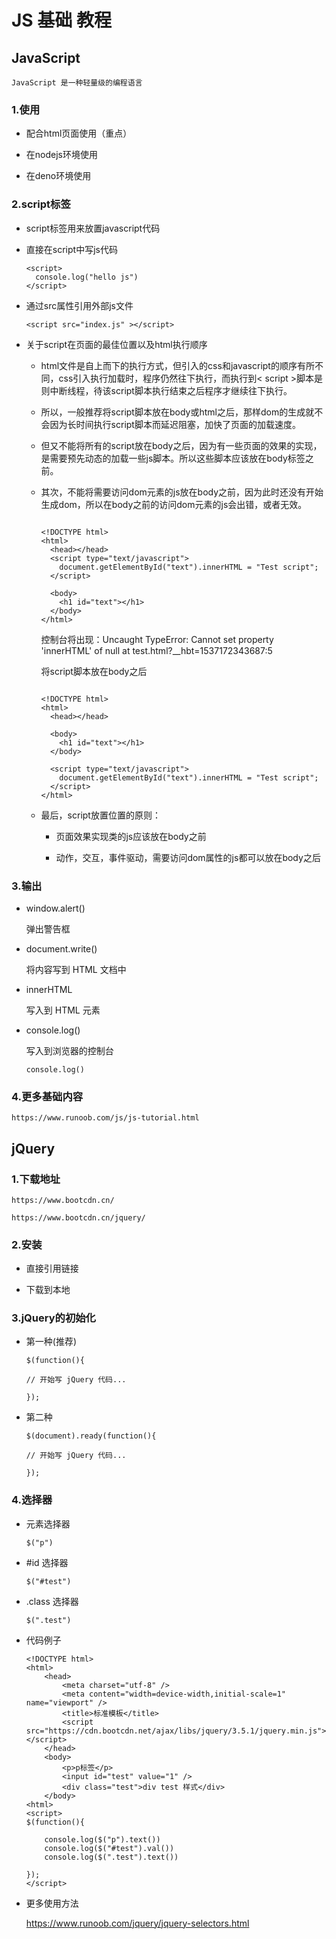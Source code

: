 # JS 基础 教程

## JavaScript

    JavaScript 是一种轻量级的编程语言

### 1.使用

 - 配合html页面使用（重点）

 - 在nodejs环境使用

 - 在deno环境使用

### 2.script标签

  - script标签用来放置javascript代码

  - 直接在script中写js代码

    ```
    <script>
      console.log("hello js")
    </script>
    ```

  - 通过src属性引用外部js文件

    ```
    <script src="index.js" ></script>
    ```

  - 关于script在页面的最佳位置以及html执行顺序

    - html文件是自上而下的执行方式，但引入的css和javascript的顺序有所不同，css引入执行加载时，程序仍然往下执行，而执行到< script >脚本是则中断线程，待该script脚本执行结束之后程序才继续往下执行。

    - 所以，一般推荐将script脚本放在body或html之后，那样dom的生成就不会因为长时间执行script脚本而延迟阻塞，加快了页面的加载速度。

    - 但又不能将所有的script放在body之后，因为有一些页面的效果的实现，是需要预先动态的加载一些js脚本。所以这些脚本应该放在body标签之前。

    - 其次，不能将需要访问dom元素的js放在body之前，因为此时还没有开始生成dom，所以在body之前的访问dom元素的js会出错，或者无效。

      ```

      <!DOCTYPE html>
      <html>
        <head></head>
        <script type="text/javascript">
          document.getElementById("text").innerHTML = "Test script";
        </script>
        
        <body>
          <h1 id="text"></h1>
        </body>
      </html>

      ```

      控制台将出现：Uncaught TypeError: Cannot set property 'innerHTML' of null at test.html?__hbt=1537172343687:5

      将script脚本放在body之后

      ```

      <!DOCTYPE html>
      <html>
        <head></head>
        
        <body>
          <h1 id="text"></h1>
        </body>
        
        <script type="text/javascript">
          document.getElementById("text").innerHTML = "Test script";
        </script>
      </html>
      ```

    - 最后，script放置位置的原则：

      - 页面效果实现类的js应该放在body之前

      - 动作，交互，事件驱动，需要访问dom属性的js都可以放在body之后




### 3.输出

 - window.alert() 

    弹出警告框

 - document.write()

    将内容写到 HTML 文档中

 - innerHTML

    写入到 HTML 元素

 - console.log() 

    写入到浏览器的控制台

    ```
    console.log()
    ```

### 4.更多基础内容

    https://www.runoob.com/js/js-tutorial.html

## jQuery

### 1.下载地址

    https://www.bootcdn.cn/

    https://www.bootcdn.cn/jquery/

### 2.安装

 - 直接引用链接

 - 下载到本地

### 3.jQuery的初始化

 - 第一种(推荐)

    ```
    $(function(){
 
    // 开始写 jQuery 代码...
    
    });
    ```
 - 第二种

    ```
    $(document).ready(function(){
 
    // 开始写 jQuery 代码...
    
    });
    ```

### 4.选择器

- 元素选择器

    ```
    $("p")
    ```
- #id 选择器

    ```
    $("#test")
    ```

- .class 选择器

    ```
    $(".test")
    ```

- 代码例子

    ```
    <!DOCTYPE html>
    <html>
        <head>
            <meta charset="utf-8" />
            <meta content="width=device-width,initial-scale=1" name="viewport" />
            <title>标准模板</title>
            <script src="https://cdn.bootcdn.net/ajax/libs/jquery/3.5.1/jquery.min.js"></script>
        </head>
        <body>
            <p>p标签</p>
            <input id="test" value="1" />
            <div class="test">div test 样式</div>
        </body>
    <html>
    <script>
    $(function(){

        console.log($("p").text())
        console.log($("#test").val())
        console.log($(".test").text())

    });
    </script>
    ```

- 更多使用方法

    https://www.runoob.com/jquery/jquery-selectors.html


